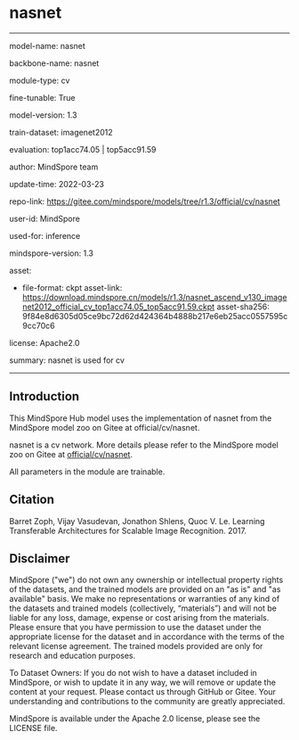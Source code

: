 # nasnet

---

model-name: nasnet

backbone-name: nasnet

module-type: cv

fine-tunable: True

model-version: 1.3

train-dataset: imagenet2012

evaluation: top1acc74.05 | top5acc91.59

author: MindSpore team

update-time: 2022-03-23

repo-link: <https://gitee.com/mindspore/models/tree/r1.3/official/cv/nasnet>

user-id: MindSpore

used-for: inference

mindspore-version: 1.3

asset:

-
    file-format: ckpt
    asset-link: <https://download.mindspore.cn/models/r1.3/nasnet_ascend_v130_imagenet2012_official_cv_top1acc74.05_top5acc91.59.ckpt>
    asset-sha256: 9f84e8d6305d05ce9bc72d62d424364b4888b217e6eb25acc0557595c9cc70c6

license: Apache2.0

summary: nasnet is used for cv

---

## Introduction

This MindSpore Hub model uses the implementation of nasnet from the MindSpore model zoo on Gitee at official/cv/nasnet.

nasnet is a cv network. More details please refer to the MindSpore model zoo on Gitee at [official/cv/nasnet](https://gitee.com/mindspore/models/blob/r1.3/official/cv/nasnet/README.md).

All parameters in the module are trainable.

## Citation

Barret Zoph, Vijay Vasudevan, Jonathon Shlens, Quoc V. Le. Learning Transferable Architectures for Scalable Image Recognition. 2017.

## Disclaimer

MindSpore ("we") do not own any ownership or intellectual property rights of the datasets, and the trained models are provided on an "as is" and "as available" basis. We make no representations or warranties of any kind of the datasets and trained models (collectively, “materials”) and will not be liable for any loss, damage, expense or cost arising from the materials. Please ensure that you have permission to use the dataset under the appropriate license for the dataset and in accordance with the terms of the relevant license agreement. The trained models provided are only for research and education purposes.

To Dataset Owners: If you do not wish to have a dataset included in MindSpore, or wish to update it in any way, we will remove or update the content at your request. Please contact us through GitHub or Gitee. Your understanding and contributions to the community are greatly appreciated.

MindSpore is available under the Apache 2.0 license, please see the LICENSE file.
